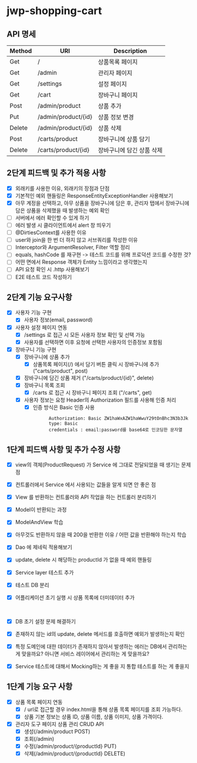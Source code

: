 # jwp-shopping-cart

## API 명세

| Method | URI            |Description|
|--------|----------------|---|
|Get| /              | 상품목록 페이지 |
|Get | /admin         | 관리자 페이지|
|Get | /settings      | 설정 페이지 |
|Get | /cart          | 장바구니 페이지 |
|Post | /admin/product | 상품 추가 |
|Put | /admin/product/{id} | 상품 정보 변경 |
|Delete | /admin/product/{id} | 상품 삭제 |
|Post | /carts/product | 장바구니에 상품 담기 |
|Delete | /carts/product/{id} | 장바구니에 담긴 상품 삭제 |

## 2단계 피드백 및 추가 적용 사항
- [x] 외래키를 사용한 이유, 외래키의 장점과 단점
- [x] 기본적인 예외 핸들링은 ResponseEntityExceptionHandler 사용해보기
- [x] 아무 계정을 선택하고, 아무 상품을 장바구니에 담은 후, 관리자 탭에서 장바구니에 담은 상품을 삭제했을 때 발생하는 예외 확인
- [ ] 서버에서 에러 확인할 수 있게 하기
- [ ] 에러 발생 시 클라이언트에서 alert 창 띄우기
- [ ] @DirtiesContext를 사용한 이유
- [ ] user와 join을 한 번 더 하지 않고 서브쿼리를 작성한 이유
- [ ] Interceptor와 ArgumentResolver, Filter 역할 정리
- [ ] equals, hashCode 를 재구현 -> 테스트 코드를 위해 프로덕션 코드를 수정한 것?
- [ ] 어떤 면에서 Response 객체가 Entity 느낌이라고 생각했는지
- [ ] API 요청 확인 시 .http 사용해보기
- [ ] E2E 테스트 코드 작성하기

## 2단계 기능 요구사항
- [x] 사용자 기능 구현
  - [x] 사용자 정보(email, password)
- [x] 사용자 설정 페이지 연동
  - [x] /settings 로 접근 시 모든 사용자 정보 확인 및 선택 가능
  - [x] 사용자를 선택하면 이후 요청에 선택한 사용자의 인증정보 포함됨
- [x] 장바구니 기능 구현
  - [x] 장바구니에 상품 추가
    - [x] 상품목록 페이지(/) 에서 담기 버튼 클릭 시 장바구니에 추가 ("carts/product", post)
  - [x] 장바구니에 담긴 상품 제거 ("/carts/product/{id}", delete)
  - [x] 장바구니 목록 조회
    - [x] /carts 로 접근 시 장바구니 페이지 조회 ("/carts", get)
  - [x] 사용자 정보는 요청 Header의 Authorization 필드를 사용해 인증 처리
    - [x] 인증 방식은 Basic 인증 사용
      ```
            Authorization: Basic ZW1haWxAZW1haWwuY29tOnBhc3N3b3Jk
            type: Basic
            credentials : email:password를 base64로 인코딩한 문자열

## 1단계 피드백 사항 및 추가 수정 사항
- [x] view의 객체(ProductRequest) 가 Service 에 그대로 전달되었을 때 생기는 문제점
- [x] 컨트롤러에서 Service 에서 사용되는 값들을 알게 되면 안 좋은 점
- [x] View 를 반환하는 컨트롤러와 API 작업을 하는 컨트롤러 분리하기
- [x] Model이 반환되는 과정
- [x] ModelAndView 학습
- [x] 아무것도 반환하지 않을 때 200을 반환한 이유 / 어떤 값을 반환해야 하는지 학습
- [x] Dao 에 제네릭 적용해보기
- [x] update, delete 시 해당하는 productId 가 없을 때 예외 핸들링
- [x] Service layer 테스트 추가
- [x] 테스트 DB 분리
- [x] 어플리케이션 초기 실행 시 상품 목록에 더미데이터 추가    

  <br/>
- [x] DB 초기 설정 문제 해결하기
- [x] 존재하지 않는 id의 update, delete 메서드를 호출하면 예외가 발생하는지 확인
- [x] 특정 도메인에 대한 데이터가 존재하지 않아서 발생하는 에러는 DB에서 관리하는 게 맞을까요? 아니면 서비스 레이어에서 관리하는 게 맞을까요?
- [x] Service 테스트에 대해서 Mocking하는 게 좋을 지 통합 테스트를 하는 게 좋을지


## 1단계 기능 요구 사항

- [x] 상품 목록 페이지 연동
  - [x] / url로 접근할 경우 index.html을 통해 상품 목록 페이지를 조회 가능하다.
  - [x] 상품 기본 정보는 상품 ID, 상품 이름, 상품 이미지, 상품 가격이다.

- [x] 관리자 도구 페이지 상품 관리 CRUD API
  - [x] 생성(/admin/product POST)
  - [x] 조회(/admin)
  - [x] 수정(/admin/product/{productId} PUT)
  - [x] 삭제(/admin/product/{productId} DELETE)
